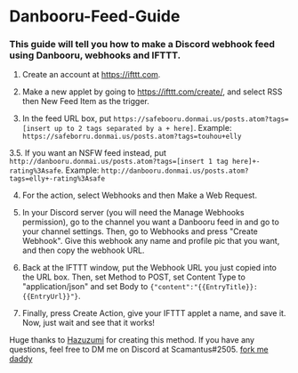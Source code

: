 # Danbooru-Feed-Guide

### This guide will tell you how to make a Discord webhook feed using Danbooru, webhooks and IFTTT.

1. Create an account at https://ifttt.com.

2. Make a new applet by going to https://ifttt.com/create/, and select RSS then New Feed Item as the trigger.

3. In the feed URL box, put ``https://safebooru.donmai.us/posts.atom?tags=[insert up to 2 tags separated by a + here]``.  Example: ``https://safeborru.donmai.us/posts.atom?tags=touhou+elly``

  3.5. If you want an NSFW feed instead, put ``http://danbooru.donmai.us/posts.atom?tags=[insert 1 tag here]+-rating%3Asafe``.  Example: ``http://danbooru.donmai.us/posts.atom?tags=elly+-rating%3Asafe``

4. For the action, select Webhooks and then Make a Web Request.

5. In your Discord server (you will need the Manage Webhooks permission), go to the channel you want a Danbooru feed in and go to your channel settings. Then, go to Webhooks and press "Create Webhook". Give this webhook any name and  profile pic that you want, and then copy the webhook URL.

6. Back at the IFTTT window, put the Webhook URL you just copied into the URL box. Then, set Method to POST, set Content Type to "application/json" and set Body to ```{"content":"{{EntryTitle}}: {{EntryUrl}}"}```.

7. Finally, press Create Action, give your IFTTT applet a name, and save it. Now, just wait and see that it works!  


Huge thanks to [Hazuzumi](https://twitter.com/hazuzumi) for creating this method. If you have any questions, feel free to DM me on Discord at Scamantus#2505.
[fork me daddy](https://www.amazon.com/Hiware-12-piece-Stainless-Dinner-Cutlery/dp/B01G8HUH8S/)
